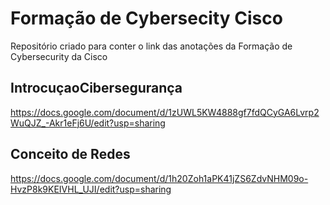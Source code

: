 # Formação de Cybersecity Cisco
Repositório criado para conter o link das anotações da Formação de Cybersecurity da Cisco
## IntrocuçaoCibersegurança
https://docs.google.com/document/d/1zUWL5KW4888gf7fdQCyGA6Lvrp2WuQJZ_-Akr1eFj6U/edit?usp=sharing
## Conceito de Redes
https://docs.google.com/document/d/1h20Zoh1aPK41jZS6ZdvNHM09o-HvzP8k9KEIVHL_UJI/edit?usp=sharing
